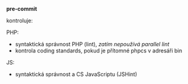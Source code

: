
**pre-commit**

kontroluje:

PHP:
- syntaktická správnost PHP (lint), *zatím nepoužívá parallel lint*
- kontrola coding standards, pokud je přítomné phpcs v adresáři bin

JS:
- syntaktická správnost a CS JavaScriptu (JSHint)
